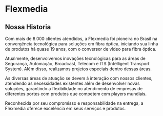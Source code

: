 # Flexmedia

## Nossa Historia

Com mais de 8.000 clientes atendidos, a Flexmedia foi pioneira no Brasil na convergência tecnológica para soluções em fibra óptica, iniciando sua linha de produtos há quase 19 anos, com o conversor de vídeo para fibra óptica.

Atualmente, desenvolvemos inovações tecnológicas para as áreas de Segurança, Automação, Broadcast, Telecom e ITS (Intelligent Transport System). Além disso, realizamos projetos especiais dentro dessas áreas.

As diversas áreas de atuação se devem à interação com nossos clientes, atendendo as necessidades existentes além de desenvolver novas soluções, garantindo a flexibilidade no atendimento de empresas de diferentes portes com produtos que competem com players mundiais.

Reconhecida por seu compromisso e responsabilidade na entrega, a Flexmedia oferece excelência em seus serviços e produtos.
